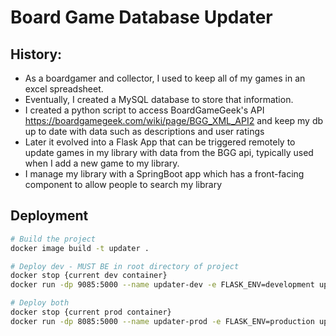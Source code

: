 # Board Game Database Updater

## History:
- As a boardgamer and collector, I used to keep all of my games in an excel spreadsheet.
- Eventually, I created a MySQL database to store that information.
- I created a python script to access BoardGameGeek's API https://boardgamegeek.com/wiki/page/BGG_XML_API2 and keep my db up to date with data such as descriptions and user ratings 
- Later it evolved into a Flask App that can be triggered remotely to update games in my library with data from the BGG api, typically used when I add a new game to my library.
- I manage my library with a SpringBoot app which has a front-facing component to allow people to search my library

## Deployment
```bash
# Build the project
docker image build -t updater .

# Deploy dev - MUST BE in root directory of project
docker stop {current dev container}
docker run -dp 9085:5000 --name updater-dev -e FLASK_ENV=development updater

# Deploy both
docker stop {current prod container}
docker run -dp 8085:5000 --name updater-prod -e FLASK_ENV=production updater
```